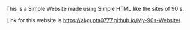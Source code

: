 This is a Simple Website made using Simple HTML like the sites of 90's.

Link for this website is https://akgupta0777.github.io/My-90s-Website/

